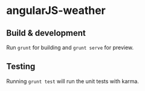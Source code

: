 # angularJS-weather
## Build & development

Run `grunt` for building and `grunt serve` for preview.

## Testing

Running `grunt test` will run the unit tests with karma.
